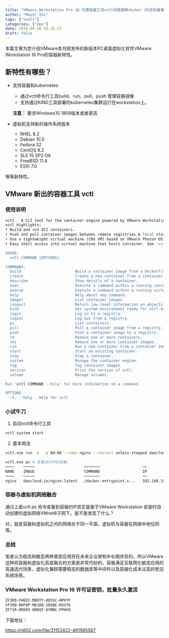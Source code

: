 ```yaml
---
title: "VMware Workstation Pro 16 内置容器工具vctl彻底替换docker（内含批量激活密钥）"
author: "Mayer Shi"
tags: ["tools"]
categories: ["Ops"]
date: 2020-09-16 20:25:23
draft: false
---
```


本篇文章为您介绍VMware本月刚发布的新版本PC桌面虚拟化软件VMware Workstation 16 Pro的容器新特性。

<!--more-->


## 新特性有哪些？

* 支持容器和kubernetes
  * 通过vctl命令行工具build、run、pull、push 管理容器镜像
  * 支持通过KIND工具部署的kubernetes集群运行在workstation上。

   **注意：** 要求Windows10 1809版本或者更高 

* 虚拟机支持新的操作系统版本
  * RHEL 8.2
  * Debian 10.5
  * Fedora 32
  * CentOS 8.2
  * SLE 15 SP2 GA
  * FreeBSD 11.4
  * ESXi 7.0

等等新特性。



## VMware 新出的容器工具 vctl

### 使用说明

```bash
vctl - A CLI tool for the container engine powered by VMware Workstation
vctl Highlights:
• Build and run OCI containers.
• Push and pull container images between remote registries & local storage.
• Use a lightweight virtual machine (CRX VM) based on VMware Photon OS to host a container. Use 'vctl system config -h' to learn more.
• Easy shell access into virtual machine that hosts container. See 'vctl execvm’.

USAGE:
  vctl COMMAND [OPTIONS]

COMMANDS:
  build                        Build a container image from a Dockerfile.
  create                       Create a new container from a container image.
  describe                     Show details of a container.
  exec                         Execute a command within a running container.
  execvm                       Execute a command within a running virtual machine that hosts container.
  help                         Help about any command.
  images                       List container images.
  inspect                      Return low-level information on objects.
  kind                         Get system environment ready for vctl-based KIND.
  login                        Log in to a registry.
  logout                       Log out from a registry.
  ps                           List containers.
  pull                         Pull a container image from a registry.
  push                         Push a container image to a registry.
  rm                           Remove one or more containers.
  rmi                          Remove one or more container images.
  run                          Run a new container from a container image.
  start                        Start an existing container.
  stop                         Stop a container.
  system                       Manage the container engine.
  tag                          Tag container images.
  version                      Print the version of vctl.
  volume                       Manage volumes.

Run 'vctl COMMAND --help' for more information on a command.

OPTIONS:
  -h, --help   Help for vctl
```

### 小试牛刀

1. 启动vctl命令行工具

```bash
vctl system start
```
2. 基本用法

```bash
vctl.exe run -d  -p 80:80 --name nginx --restart unless-stopped daocloud.io/nginx #创建容器

vctl.exe ps # 查看运行中的容器。
────    ─────                      ───────                   ──               ─────       ──────    ─────────────
NAME    IMAGE                      COMMAND                   IP               PORTS       STATUS    CREATION TIME
────    ─────                      ───────                   ──               ─────       ──────    ─────────────
nginx   daocloud.io/nginx:latest   /docker-entrypoint.s...   192.168.197.10   80:80/tcp   running   2020-09-17T22:28:44+08:00

```

### 容器与虚拟机网络融合

通过上面vctl ps 命令查看到容器的IP其实是属于VMware Workstation 安装时自动创建的虚拟网络VMnet8子网下。是不是发现了什么？

对，就是容器和虚拟机之间的网络处于同一平面，虚拟机与容器在网络中地位同等。

### 总结

笔者认为稳态和敏态两种类型应用将在未来企业架构中长期并存的，所以VMware这种将容器和虚拟化高度融合的方案是非常巧妙的，容器满足互联网化敏态应用的高速迭代场景，虚拟化兼顾需要稳态的数据库等中间件以及容器化成本过高的老旧系统场景。

### VMware Workstation Pro 16 许可证密钥，批量永久激活

```bash
ZF3R0-FHED2-M80TY-8QYGC-NPKYF
YF390-0HF8P-M81RQ-2DXQE-M2UT6
ZF71R-DMX85-08DQY-8YMNC-PPHV8
```

下载地址：

https://n802.com/file/21152422-461565567